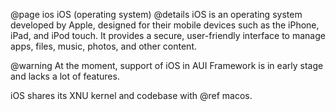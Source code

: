 @page ios iOS (operating system)
@details
iOS is an operating system developed by Apple, designed for their mobile devices such as the iPhone, iPad, and iPod
touch. It provides a secure, user-friendly interface to manage apps, files, music, photos, and other content.

@warning
At the moment, support of iOS in AUI Framework is in early stage and lacks a lot of features.

iOS shares its XNU kernel and codebase with @ref macos.
